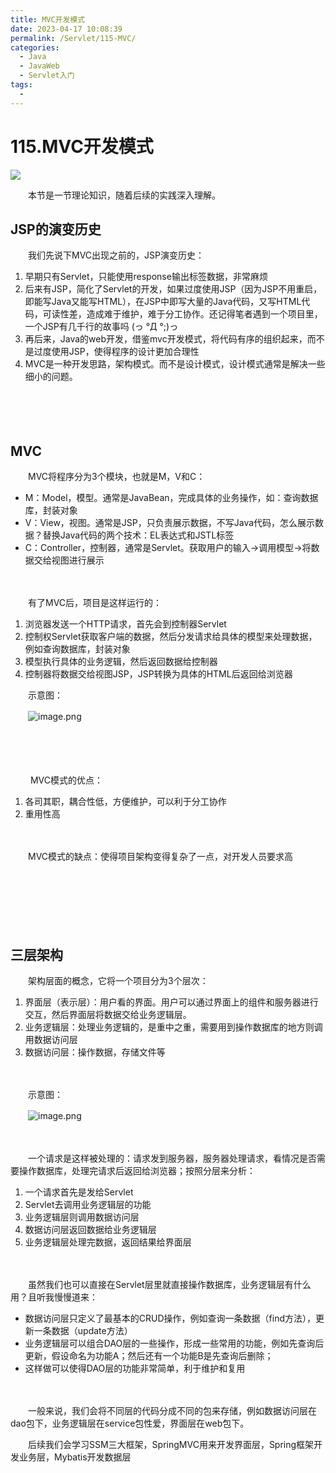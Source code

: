 ```yaml
---
title: MVC开发模式
date: 2023-04-17 10:08:39
permalink: /Servlet/115-MVC/
categories:
  - Java
  - JavaWeb
  - Servlet入门
tags:
  - 
---
```

# 115.MVC开发模式

![](https://image.peterjxl.com/blog/419.jpg)


　　本节是一节理论知识，随着后续的实践深入理解。

<!-- more -->

## JSP的演变历史

　　我们先说下MVC出现之前的，JSP演变历史：

1. 早期只有Servlet，只能使用response输出标签数据，非常麻烦
2. 后来有JSP，简化了Servlet的开发，如果过度使用JSP（因为JSP不用重启，即能写Java又能写HTML），在JSP中即写大量的Java代码，又写HTML代码，可读性差，造成难于维护，难于分工协作。还记得笔者遇到一个项目里，一个JSP有几千行的故事吗 (っ °Д °;)っ
3. 再后来，Java的web开发，借鉴mvc开发模式，将代码有序的组织起来，而不是过度使用JSP，使得程序的设计更加合理性
4. MVC是一种开发思路，架构模式。而不是设计模式，设计模式通常是解决一些细小的问题。

　　‍

　　‍

## MVC

　　MVC将程序分为3个模块，也就是M，V和C：

* M：Model，模型。通常是JavaBean，完成具体的业务操作，如：查询数据库，封装对象
* V：View，视图。通常是JSP，只负责展示数据，不写Java代码，怎么展示数据？替换Java代码的两个技术：EL表达式和JSTL标签
* C：Controller，控制器，通常是Servlet。获取用户的输入→调用模型→将数据交给视图进行展示

　　‍

　　有了MVC后，项目是这样运行的：

1. 浏览器发送一个HTTP请求，首先会到控制器Servlet
2. 控制权Servlet获取客户端的数据，然后分发请求给具体的模型来处理数据，例如查询数据库，封装对象
3. 模型执行具体的业务逻辑，然后返回数据给控制器
4. 控制器将数据交给视图JSP，JSP转换为具体的HTML后返回给浏览器

　　示意图：

　　​![image.png](https://image.peterjxl.com/blog/image-20211031222503-ylv0kjh.png)​

　　‍

　　‍

　　 MVC模式的优点：

1. 各司其职，耦合性低，方便维护，可以利于分工协作
2. 重用性高

　　‍

　　MVC模式的缺点：使得项目架构变得复杂了一点，对开发人员要求高

　　​​

　　‍

　　‍

## 三层架构

　　架构层面的概念，它将一个项目分为3个层次：

1. 界面层（表示层）：用户看的界面。用户可以通过界面上的组件和服务器进行交互，然后界面层将数据交给业务逻辑层。
2. 业务逻辑层：处理业务逻辑的，是重中之重，需要用到操作数据库的地方则调用数据访问层
3. 数据访问层：操作数据，存储文件等

　　‍

　　示意图：

　　​![image.png](https://image.peterjxl.com/blog/image-20211101221817-4zexzk2.png)​

　　‍

　　一个请求是这样被处理的：请求发到服务器，服务器处理请求，看情况是否需要操作数据库，处理完请求后返回给浏览器；按照分层来分析：

1. 一个请求首先是发给Servlet
2. Servlet去调用业务逻辑层的功能
3. 业务逻辑层则调用数据访问层
4. 数据访问层返回数据给业务逻辑层
5. 业务逻辑层处理完数据，返回结果给界面层

　　‍

　　虽然我们也可以直接在Servlet层里就直接操作数据库，业务逻辑层有什么用？且听我慢慢道来：

* 数据访问层只定义了最基本的CRUD操作，例如查询一条数据（find方法），更新一条数据（update方法）
* 业务逻辑层可以组合DAO层的一些操作，形成一些常用的功能，例如先查询后更新，假设命名为功能A；然后还有一个功能B是先查询后删除；
* 这样做可以使得DAO层的功能非常简单，利于维护和复用

　　‍

　　一般来说，我们会将不同层的代码分成不同的包来存储，例如数据访问层在dao包下，业务逻辑层在service包性爱，界面层在web包下。

　　后续我们会学习SSM三大框架，SpringMVC用来开发界面层，Spring框架开发业务层，Mybatis开发数据层
